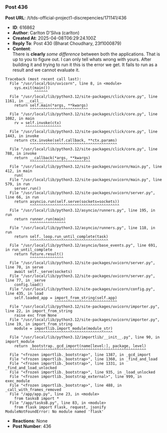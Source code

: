 ### Post 436
**Post URL**: /t/tds-official-project1-discrepencies/171141/436
- **ID**: 616862
- **Author**: Carlton D'Silva (carlton)
- **Created At**: 2025-04-08T06:29:24.100Z
- **Reply To**: Post 430 (Bharat Choudhary, 23f1000879)
- **Content**:  
  There is <strong>clearly</strong> <em>some difference</em> between both the applications. That is up to you to figure out. I can only tell whats wrong with yours. After building it and trying to run it this is the error we get. It fails to run as a result and we cannot evaluate it.
<pre><code class="lang-auto">Traceback (most recent call last):
  File "/usr/local/bin/uvicorn", line 8, in &lt;module&gt;
    sys.exit(main())
             ^^^^^^
  File "/usr/local/lib/python3.12/site-packages/click/core.py", line 1161, in __call__
    return self.main(*args, **kwargs)
           ^^^^^^^^^^^^^^^^^^^^^^^^^^
  File "/usr/local/lib/python3.12/site-packages/click/core.py", line 1082, in main
    rv = self.invoke(ctx)
         ^^^^^^^^^^^^^^^^
  File "/usr/local/lib/python3.12/site-packages/click/core.py", line 1443, in invoke
    return ctx.invoke(self.callback, **ctx.params)
           ^^^^^^^^^^^^^^^^^^^^^^^^^^^^^^^^^^^^^^^
  File "/usr/local/lib/python3.12/site-packages/click/core.py", line 788, in invoke
    return __callback(*args, **kwargs)
           ^^^^^^^^^^^^^^^^^^^^^^^^^^^
  File "/usr/local/lib/python3.12/site-packages/uvicorn/main.py", line 412, in main
    run(
  File "/usr/local/lib/python3.12/site-packages/uvicorn/main.py", line 579, in run
    server.run()
  File "/usr/local/lib/python3.12/site-packages/uvicorn/server.py", line 66, in run
    return asyncio.run(self.serve(sockets=sockets))
           ^^^^^^^^^^^^^^^^^^^^^^^^^^^^^^^^^^^^^^^^
  File "/usr/local/lib/python3.12/asyncio/runners.py", line 195, in run
    return runner.run(main)
           ^^^^^^^^^^^^^^^^
  File "/usr/local/lib/python3.12/asyncio/runners.py", line 118, in run
    return self._loop.run_until_complete(task)
           ^^^^^^^^^^^^^^^^^^^^^^^^^^^^^^^^^^^
  File "/usr/local/lib/python3.12/asyncio/base_events.py", line 691, in run_until_complete
    return future.result()
           ^^^^^^^^^^^^^^^
  File "/usr/local/lib/python3.12/site-packages/uvicorn/server.py", line 70, in serve
    await self._serve(sockets)
  File "/usr/local/lib/python3.12/site-packages/uvicorn/server.py", line 77, in _serve
    config.load()
  File "/usr/local/lib/python3.12/site-packages/uvicorn/config.py", line 435, in load
    self.loaded_app = import_from_string(self.app)
                      ^^^^^^^^^^^^^^^^^^^^^^^^^^^^
  File "/usr/local/lib/python3.12/site-packages/uvicorn/importer.py", line 22, in import_from_string
    raise exc from None
  File "/usr/local/lib/python3.12/site-packages/uvicorn/importer.py", line 19, in import_from_string
    module = importlib.import_module(module_str)
             ^^^^^^^^^^^^^^^^^^^^^^^^^^^^^^^^^^^
  File "/usr/local/lib/python3.12/importlib/__init__.py", line 90, in import_module
    return _bootstrap._gcd_import(name[level:], package, level)
           ^^^^^^^^^^^^^^^^^^^^^^^^^^^^^^^^^^^^^^^^^^^^^^^^^^^^
  File "&lt;frozen importlib._bootstrap&gt;", line 1387, in _gcd_import
  File "&lt;frozen importlib._bootstrap&gt;", line 1360, in _find_and_load
  File "&lt;frozen importlib._bootstrap&gt;", line 1331, in _find_and_load_unlocked
  File "&lt;frozen importlib._bootstrap&gt;", line 935, in _load_unlocked
  File "&lt;frozen importlib._bootstrap_external&gt;", line 999, in exec_module
  File "&lt;frozen importlib._bootstrap&gt;", line 488, in _call_with_frames_removed
  File "/app/app.py", line 23, in &lt;module&gt;
    from tasksB import *
  File "/app/tasksB.py", line 83, in &lt;module&gt;
    from flask import Flask, request, jsonify
ModuleNotFoundError: No module named 'flask'
</code></pre>
- **Reactions**: None
- **Post Number**: 436

